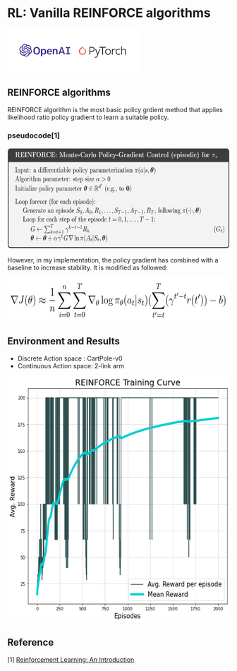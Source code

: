 # RL: Vanilla REINFORCE algorithms
<img src="https://github.com/coldhenry/RL-REINFORCE-Pytorch/blob/main/pic/openai-pytorch.jpg" weight="300" height="100">

## REINFORCE algorithms

REINFORCE algorithm is the most basic policy grdient method that applies likelihood ratio policy gradient to learn a suitable policy. 

### pseudocode[1]

<img src="https://github.com/coldhenry/RL-REINFORCE-Pytorch/blob/main/pic/pseudo.png" weight="638" height="231">

However, in my implementation, the policy gradient has combined with a baseline to increase stability. It is modified as followed:

<img src="https://github.com/coldhenry/RL-REINFORCE-Pytorch/blob/main/pic/baseline.jpg" weight="626" height="100">

## Environment and Results
* Discrete Action space : CartPole-v0
* Continuous Action space: 2-link arm

<img src="https://github.com/coldhenry/RL-REINFORCE-Pytorch/blob/main/pic/demo.png" weight="561" height="560">


## Reference 

[1] [Reinforcement Learning: An Introduction](http://incompleteideas.net/book/the-book-2nd.html)
